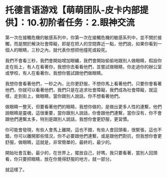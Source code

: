 # 托德言语游戏【萌萌团队-皮卡内部提供】：10.初阶者任务：2.眼神交流

第一次在接觸危機的敏感系列中，你第一次在接觸危機的敏感系列中，並不關於接觸，而是關於解決社會障礙，即是在把人的空間靠近一點，他們說，如果你看到一個人的眼睛，三秒之內，就代表你想把他撞死或殺死。

我們不會看三秒，我們會開始增加眼纏，我們會開始偷偷地跟別人做眼睛，假設你走在街上，有人在看著你，我想你去看看他們，並嘗試做眼睛，你走過你的辦公室或學校，有人在看著你，我想你嘗試跟他們做眼睛。

我想你會看著他們，一秒之內，比你更舒服，不想你馬上看著他們，只要你會看著他們，你就可以看著他們，我們只是在追求社會障礙，我們成為社會障礙，就這樣，走到街上，做眼睛，當你跟別人說話，你不想看著他們。

做眼睛一整天，但要看著他們的眼睛，我想你做的，是做出更多人性的連繫，他們說眼睛是靈魂，這很重要，當你跟別人說話，你會跟他們連繫，當你沒有，你不會跟他們連繫太多，特別是跟別人說話，我想你會更舒服，更習慣。

你可能會發現，有些人會馬上離開，這也不錯，有些人會回頭看，很緊張，這也不錯，你可以離開那些情況，你不必要跟他們連繫，或是跟他們對抗，但我想你會更舒服，做眼睛，這就是，非常簡單的，最終的，最少的。

開始社會互動，最少的，在世界上，擺放自己，好嗎，我只要看著，當別人回頭看，你只要把眼睛，放在你覺得舒服的地方，就一部分。

就這樣了。